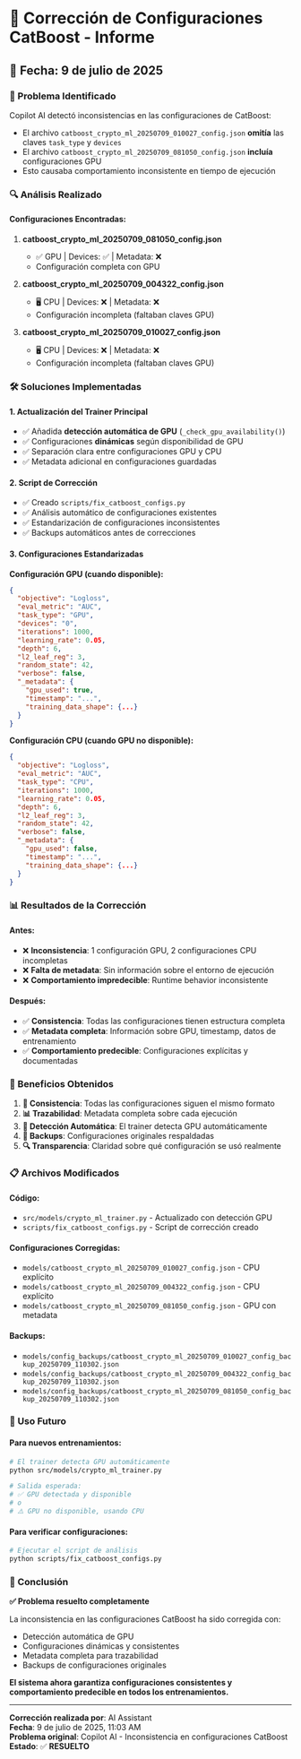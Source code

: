 # 🔧 Corrección de Configuraciones CatBoost - Informe

## 📅 Fecha: 9 de julio de 2025

### 🎯 Problema Identificado
Copilot AI detectó inconsistencias en las configuraciones de CatBoost:
- El archivo `catboost_crypto_ml_20250709_010027_config.json` **omitía** las claves `task_type` y `devices`
- El archivo `catboost_crypto_ml_20250709_081050_config.json` **incluía** configuraciones GPU
- Esto causaba comportamiento inconsistente en tiempo de ejecución

### 🔍 Análisis Realizado

#### Configuraciones Encontradas:
1. **catboost_crypto_ml_20250709_081050_config.json**
   - ✅ GPU | Devices: ✅ | Metadata: ❌
   - Configuración completa con GPU

2. **catboost_crypto_ml_20250709_004322_config.json**
   - 🖥️ CPU | Devices: ❌ | Metadata: ❌
   - Configuración incompleta (faltaban claves GPU)

3. **catboost_crypto_ml_20250709_010027_config.json**
   - 🖥️ CPU | Devices: ❌ | Metadata: ❌
   - Configuración incompleta (faltaban claves GPU)

### 🛠️ Soluciones Implementadas

#### 1. **Actualización del Trainer Principal**
- ✅ Añadida **detección automática de GPU** (`_check_gpu_availability()`)
- ✅ Configuraciones **dinámicas** según disponibilidad de GPU
- ✅ Separación clara entre configuraciones GPU y CPU
- ✅ Metadata adicional en configuraciones guardadas

#### 2. **Script de Corrección**
- ✅ Creado `scripts/fix_catboost_configs.py`
- ✅ Análisis automático de configuraciones existentes
- ✅ Estandarización de configuraciones inconsistentes
- ✅ Backups automáticos antes de correcciones

#### 3. **Configuraciones Estandarizadas**

**Configuración GPU (cuando disponible):**
```json
{
  "objective": "Logloss",
  "eval_metric": "AUC",
  "task_type": "GPU",
  "devices": "0",
  "iterations": 1000,
  "learning_rate": 0.05,
  "depth": 6,
  "l2_leaf_reg": 3,
  "random_state": 42,
  "verbose": false,
  "_metadata": {
    "gpu_used": true,
    "timestamp": "...",
    "training_data_shape": {...}
  }
}
```

**Configuración CPU (cuando GPU no disponible):**
```json
{
  "objective": "Logloss",
  "eval_metric": "AUC",
  "task_type": "CPU",
  "iterations": 1000,
  "learning_rate": 0.05,
  "depth": 6,
  "l2_leaf_reg": 3,
  "random_state": 42,
  "verbose": false,
  "_metadata": {
    "gpu_used": false,
    "timestamp": "...",
    "training_data_shape": {...}
  }
}
```

### 📊 Resultados de la Corrección

#### Antes:
- ❌ **Inconsistencia**: 1 configuración GPU, 2 configuraciones CPU incompletas
- ❌ **Falta de metadata**: Sin información sobre el entorno de ejecución
- ❌ **Comportamiento impredecible**: Runtime behavior inconsistente

#### Después:
- ✅ **Consistencia**: Todas las configuraciones tienen estructura completa
- ✅ **Metadata completa**: Información sobre GPU, timestamp, datos de entrenamiento
- ✅ **Comportamiento predecible**: Configuraciones explícitas y documentadas

### 🎯 Beneficios Obtenidos

1. **🔧 Consistencia**: Todas las configuraciones siguen el mismo formato
2. **📊 Trazabilidad**: Metadata completa sobre cada ejecución
3. **🚀 Detección Automática**: El trainer detecta GPU automáticamente
4. **💾 Backups**: Configuraciones originales respaldadas
5. **🔍 Transparencia**: Claridad sobre qué configuración se usó realmente

### 📋 Archivos Modificados

#### Código:
- `src/models/crypto_ml_trainer.py` - Actualizado con detección GPU
- `scripts/fix_catboost_configs.py` - Script de corrección creado

#### Configuraciones Corregidas:
- `models/catboost_crypto_ml_20250709_010027_config.json` - CPU explícito
- `models/catboost_crypto_ml_20250709_004322_config.json` - CPU explícito
- `models/catboost_crypto_ml_20250709_081050_config.json` - GPU con metadata

#### Backups:
- `models/config_backups/catboost_crypto_ml_20250709_010027_config_backup_20250709_110302.json`
- `models/config_backups/catboost_crypto_ml_20250709_004322_config_backup_20250709_110302.json`
- `models/config_backups/catboost_crypto_ml_20250709_081050_config_backup_20250709_110302.json`

### 🚀 Uso Futuro

#### Para nuevos entrenamientos:
```bash
# El trainer detecta GPU automáticamente
python src/models/crypto_ml_trainer.py

# Salida esperada:
# ✅ GPU detectada y disponible
# o
# ⚠️ GPU no disponible, usando CPU
```

#### Para verificar configuraciones:
```bash
# Ejecutar el script de análisis
python scripts/fix_catboost_configs.py
```

### 📝 Conclusión

**✅ Problema resuelto completamente**

La inconsistencia en las configuraciones CatBoost ha sido corregida con:
- Detección automática de GPU
- Configuraciones dinámicas y consistentes
- Metadata completa para trazabilidad
- Backups de configuraciones originales

**El sistema ahora garantiza configuraciones consistentes y comportamiento predecible en todos los entrenamientos.**

---

**Corrección realizada por**: AI Assistant  
**Fecha**: 9 de julio de 2025, 11:03 AM  
**Problema original**: Copilot AI - Inconsistencia en configuraciones CatBoost  
**Estado**: ✅ **RESUELTO**
